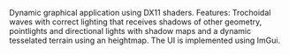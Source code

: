 Dynamic graphical application using DX11 shaders. 
Features: Trochoidal waves with correct lighting that receives shadows of other geometry, pointlights and directional lights with shadow maps and a dynamic tesselated terrain using an heightmap.
The UI is implemented using ImGui.